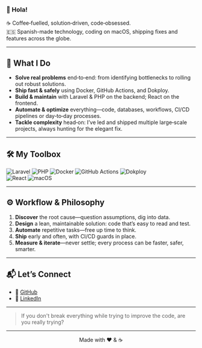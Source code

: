 ### 👋 Hola!

☕ Coffee‑fuelled, solution‑driven, code‑obsessed.  
🇪🇸 Spanish-made technology, coding on macOS, shipping fixes and features across the globe.

---

## 🚀 What I Do

- **Solve real problems** end‑to‑end: from identifying bottlenecks to rolling out robust solutions.  
- **Ship fast & safely** using Docker, GitHub Actions, and Dokploy.  
- **Build & maintain** with Laravel & PHP on the backend; React on the frontend.  
- **Automate & optimize** everything—code, databases, workflows, CI/CD pipelines or day‑to‑day processes.  
- **Tackle complexity** head‑on: I’ve led and shipped multiple large‑scale projects, always hunting for the elegant fix.

---

## 🛠️ My Toolbox

![Laravel](https://img.shields.io/badge/-Laravel-EF2D20?style=flat-square&logo=laravel&logoColor=white)
![PHP](https://img.shields.io/badge/-PHP-777BB4?style=flat-square&logo=php&logoColor=white)
![Docker](https://img.shields.io/badge/-Docker-2496ED?style=flat-square&logo=docker&logoColor=white)
![GitHub Actions](https://img.shields.io/badge/-GitHub_Actions-2088FF?style=flat-square&logo=github-actions&logoColor=white)
![Dokploy](https://img.shields.io/badge/-Dokploy-00A3E0?style=flat-square&logo=github)  
![React](https://img.shields.io/badge/-React-61DAFB?style=flat-square&logo=react&logoColor=black)
![macOS](https://img.shields.io/badge/-macOS-000000?style=flat-square&logo=apple&logoColor=white)

---

## ⚙️ Workflow & Philosophy

1. **Discover** the root cause—question assumptions, dig into data.  
2. **Design** a lean, maintainable solution: code that’s easy to read and test.  
3. **Automate** repetitive tasks—free up time to think.  
4. **Ship** early and often, with CI/CD guards in place.  
5. **Measure & iterate**—never settle; every process can be faster, safer, smarter.

---

## 📬 Let’s Connect

- 🐙 [GitHub](https://github.com/drakkofire)  
- 💼 [LinkedIn](https://www.linkedin.com/in/ivanpalaciosy/)  

---

> If you don't break everything while trying to improve the code, are you really trying?

---

<p align="center">
  Made with ❤️ & ☕  
</p>
